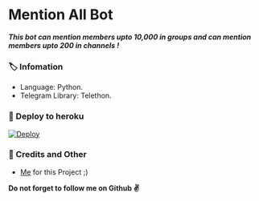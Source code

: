 # Mention All Bot
_**This bot can mention members upto 10,000 in groups and can mention members upto 200 in channels !**_

### 🏷 Infomation
- Language: Python.
- Telegram Library: Telethon.

### 🚀 Deploy to heroku
[![Deploy](https://www.herokucdn.com/deploy/button.svg)](https://heroku.com/deploy?template=https://github.com/ferdihardiyansa/botmention)

### 🎯 Credits and Other
- [Me](https://github.com/ferdihardiyansa) for this Project ;)

**Do not forget to follow me on Github ✌️**
